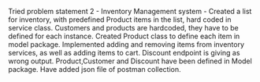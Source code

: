 Tried problem statement 2 - Inventory Management system - 
Created a list for inventory, with predefined Product items in the list, hard coded in service class.
Customers and products are hardcoded, they have to be defined for each instance.
Created Product class to define each item in model package.
Implemented adding and removing items from inventory services, as well as adding items to cart.
Discount endpoint is giving as wrong output.
Product,Customer and Discount have been defined in Model package.
Have added json file of postman collection.

